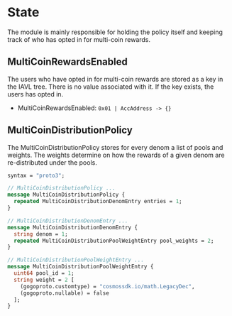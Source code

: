 <!--
order: 2
-->

# State

The module is mainly responsible for holding the policy itself and keeping
track of who has opted in for multi-coin rewards.

## MultiCoinRewardsEnabled

The users who have opted in for multi-coin rewards are stored as a key in
the IAVL tree. There is no value associated with it. If the key exists,
the users has opted in.

- MultiCoinRewardsEnabled: `0x01 | AccAddress -> {}`

## MultiCoinDistributionPolicy

The MultiCoinDistributionPolicy stores for every denom a list of pools and
weights. The weights determine on how the rewards of a given denom are 
re-distributed under the pools.

```protobuf
syntax = "proto3";

// MultiCoinDistributionPolicy ...
message MultiCoinDistributionPolicy {
  repeated MultiCoinDistributionDenomEntry entries = 1;
}

// MultiCoinDistributionDenomEntry ...
message MultiCoinDistributionDenomEntry {
  string denom = 1;
  repeated MultiCoinDistributionPoolWeightEntry pool_weights = 2;
}

// MultiCoinDistributionPoolWeightEntry ...
message MultiCoinDistributionPoolWeightEntry {
  uint64 pool_id = 1;
  string weight = 2 [
    (gogoproto.customtype) = "cosmossdk.io/math.LegacyDec",
    (gogoproto.nullable) = false
  ];
}

```
